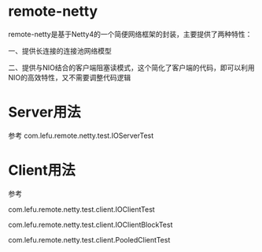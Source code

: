 # remote-netty

remote-netty是基于Netty4的一个简便网络框架的封装，主要提供了两种特性：

一、提供长连接的连接池网络模型

二、提供与NIO结合的客户端阻塞读模式，这个简化了客户端的代码，即可以利用NIO的高效特性，又不需要调整代码逻辑

# Server用法

参考 com.lefu.remote.netty.test.IOServerTest

# Client用法

参考 

com.lefu.remote.netty.test.client.IOClientTest

com.lefu.remote.netty.test.client.IOClientBlockTest

com.lefu.remote.netty.test.client.PooledClientTest

